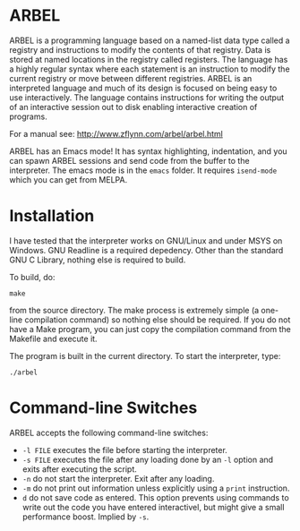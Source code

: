 # ARBEL

ARBEL is a programming language based on a named-list data type called a registry and instructions to modify the contents of that registry.  Data is stored at named locations in the registry called registers.  The language has a highly regular syntax where each statement is an instruction to modify the current registry or move between different registries. ARBEL is an interpreted language and much of its design is focused on being easy to use interactively.  The language contains instructions for writing the output of an interactive session out to disk enabling interactive creation of programs.

For a manual see: http://www.zflynn.com/arbel/arbel.html

ARBEL has an Emacs mode! It has syntax highlighting, indentation, and you can spawn ARBEL sessions and send code from the buffer to the interpreter. The emacs mode is in the `emacs` folder. It requires `isend-mode` which you can get from MELPA.

# Installation

I have tested that the interpreter works on GNU/Linux and under MSYS on Windows. GNU Readline is a required depedency. Other than the standard GNU C Library, nothing else is required to build.

To build, do:

```
make
```

from the source directory. The make process is extremely simple (a one-line compilation command) so nothing else should be required.  If you do not have a Make program, you can just copy the compilation command from the Makefile and execute it. 

The program is built in the current directory. To start the interpreter, type:
```
./arbel
```

# Command-line Switches

ARBEL accepts the following command-line switches:

- `-l FILE` executes the file before starting the interpreter.
- `-s FILE` executes the file after any loading done by an `-l` option and exits after executing the script.
- `-n` do not start the interpreter. Exit after any loading.
- `-m` do not print out information unless explicitly using a `print` instruction.
- `d` do not save code as entered. This option prevents using commands to write out the code you have entered interactivel, but might give a small performance boost. Implied by `-s`.




